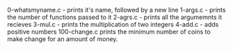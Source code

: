 0-whatsmyname.c - prints it's name, followed by a new line
1-args.c - prints the number of functions passed to it
2-agrs.c - prints all the argumemnts it recieves
3-mul.c - prints the multiplication of two integers
4-add.c - adds positive numbers
100-change.c prints the minimum number of coins to make change for an amount of money.

